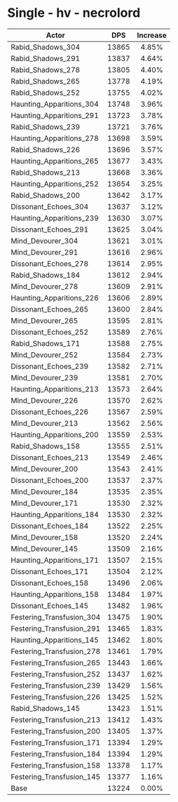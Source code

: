 # Single - hv - necrolord
| Actor | DPS | Increase |
|---|:---:|:---:|
|Rabid_Shadows_304|13865|4.85%|
|Rabid_Shadows_291|13837|4.64%|
|Rabid_Shadows_278|13805|4.40%|
|Rabid_Shadows_265|13778|4.19%|
|Rabid_Shadows_252|13755|4.02%|
|Haunting_Apparitions_304|13748|3.96%|
|Haunting_Apparitions_291|13723|3.78%|
|Rabid_Shadows_239|13721|3.76%|
|Haunting_Apparitions_278|13698|3.59%|
|Rabid_Shadows_226|13696|3.57%|
|Haunting_Apparitions_265|13677|3.43%|
|Rabid_Shadows_213|13668|3.36%|
|Haunting_Apparitions_252|13654|3.25%|
|Rabid_Shadows_200|13642|3.17%|
|Dissonant_Echoes_304|13637|3.12%|
|Haunting_Apparitions_239|13630|3.07%|
|Dissonant_Echoes_291|13625|3.04%|
|Mind_Devourer_304|13621|3.01%|
|Mind_Devourer_291|13616|2.96%|
|Dissonant_Echoes_278|13614|2.95%|
|Rabid_Shadows_184|13612|2.94%|
|Mind_Devourer_278|13609|2.91%|
|Haunting_Apparitions_226|13606|2.89%|
|Dissonant_Echoes_265|13600|2.84%|
|Mind_Devourer_265|13595|2.81%|
|Dissonant_Echoes_252|13589|2.76%|
|Rabid_Shadows_171|13588|2.75%|
|Mind_Devourer_252|13584|2.73%|
|Dissonant_Echoes_239|13582|2.71%|
|Mind_Devourer_239|13581|2.70%|
|Haunting_Apparitions_213|13573|2.64%|
|Mind_Devourer_226|13570|2.62%|
|Dissonant_Echoes_226|13567|2.59%|
|Mind_Devourer_213|13562|2.56%|
|Haunting_Apparitions_200|13559|2.53%|
|Rabid_Shadows_158|13555|2.51%|
|Dissonant_Echoes_213|13549|2.46%|
|Mind_Devourer_200|13543|2.41%|
|Dissonant_Echoes_200|13537|2.37%|
|Mind_Devourer_184|13535|2.35%|
|Mind_Devourer_171|13530|2.32%|
|Haunting_Apparitions_184|13530|2.32%|
|Dissonant_Echoes_184|13522|2.25%|
|Mind_Devourer_158|13520|2.24%|
|Mind_Devourer_145|13509|2.16%|
|Haunting_Apparitions_171|13507|2.15%|
|Dissonant_Echoes_171|13504|2.12%|
|Dissonant_Echoes_158|13496|2.06%|
|Haunting_Apparitions_158|13484|1.97%|
|Dissonant_Echoes_145|13482|1.96%|
|Festering_Transfusion_304|13475|1.90%|
|Festering_Transfusion_291|13465|1.83%|
|Haunting_Apparitions_145|13462|1.80%|
|Festering_Transfusion_278|13461|1.79%|
|Festering_Transfusion_265|13443|1.66%|
|Festering_Transfusion_252|13437|1.62%|
|Festering_Transfusion_239|13429|1.56%|
|Festering_Transfusion_226|13425|1.52%|
|Rabid_Shadows_145|13423|1.51%|
|Festering_Transfusion_213|13412|1.43%|
|Festering_Transfusion_200|13405|1.37%|
|Festering_Transfusion_171|13394|1.29%|
|Festering_Transfusion_184|13394|1.29%|
|Festering_Transfusion_158|13378|1.17%|
|Festering_Transfusion_145|13377|1.16%|
|Base|13224|0.00%|

